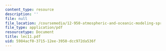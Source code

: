 ```yaml
---
content_type: resource
description: ''
file: null
file_location: /coursemedia/12-950-atmospheric-and-oceanic-modeling-spring-2004/5984acf0371512ee3950dcc972da536f_lec11.pdf
file_type: application/pdf
resourcetype: Document
title: lec11.pdf
uid: 5984acf0-3715-12ee-3950-dcc972da536f
---
```

